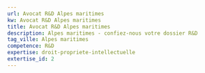 ```yaml
---
url: Avocat R&D Alpes maritimes
kw: Avocat R&D Alpes maritimes
title: Avocat R&D Alpes maritimes
description: Alpes maritimes - confiez-nous votre dossier R&D
tag_ville: Alpes maritimes
competence: R&D
expertise: droit-propriete-intellectuelle
extertise_id: 2
---
```

